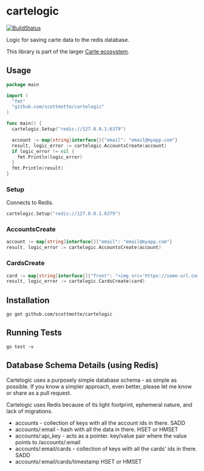 # cartelogic

[![BuildStatus](https://travis-ci.org/scottmotte/cartelogic.png?branch=master)](https://travis-ci.org/scottmotte/cartelogic)

Logic for saving carte data to the redis database.

This library is part of the larger [Carte ecosystem](https://github.com/scottmotte/carte).

## Usage

```go
package main

import (
  "fmt"
  "github.com/scottmotte/cartelogic"
)

func main() {
  cartelogic.Setup("redis://127.0.0.1:6379")

  account := map[string]interface{}{"email": "email@myapp.com"}
  result, logic_error := cartelogic.AccountsCreate(account)
  if logic_error != nil {
    fmt.Println(logic_error)
  }
  fmt.Println(result)
}
```

### Setup

Connects to Redis.

```go
cartelogic.Setup("redis://127.0.0.1.6379")
```

### AccountsCreate

```go
account := map[string]interface{}{"email": "email@myapp.com"}
result, logic_error := cartelogic.AccountsCreate(account)
```

### CardsCreate

```go
card := map[string]interface{}{"front": "<img src='https://some-url.com/some-image.png'>", "back": "John Doe", "api_key": "your_api_key_you_got_when_creating_an_account"}
result, logic_error := cartelogic.CardsCreate(card)
```

## Installation

```
go get github.com/scottmotte/cartelogic
```

## Running Tests

```
go test -v
```

## Database Schema Details (using Redis)

Cartelogic uses a purposely simple database schema - as simple as possible. If you know a simpler approach, even better, please let me know or share as a pull request. 

Cartelogic uses Redis because of its light footprint, ephemeral nature, and lack of migrations.

+ accounts - collection of keys with all the account ids in there. SADD
+ accounts/:email - hash with all the data in there. HSET or HMSET
+ accounts/:api_key - acts as a pointer. key/value pair where the value points to /accounts/:email
+ accounts/:email/cards - collection of keys with all the cards' ids in there. SADD
+ accounts/:email/cards/timestamp HSET or HMSET

